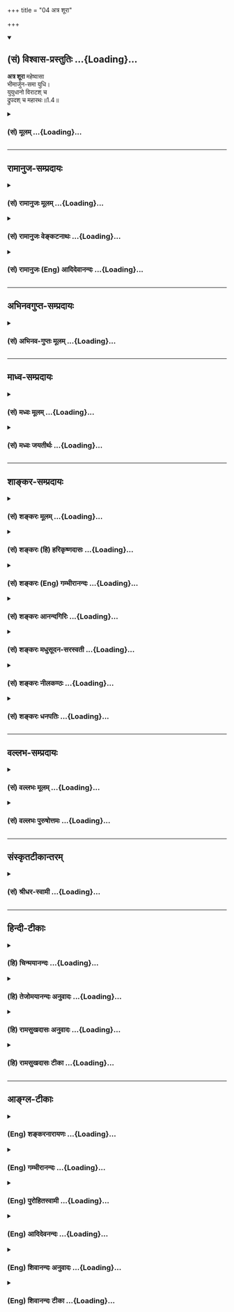 +++
title = "04 अत्र शूरा"

+++
<div class="js_include" newlevelforh1="2" title="(सं) विश्वास-प्रस्तुतिः" unfilled url="/mahAbhAratam/shlokashaH/06-bhIShma-parva/03-bhagavad-gItA-parva/saMskRtam/vishvAsa-prastutiH/01_arjuna-viShAda-yogaH/04_atra_shUrA.md">
<details open><summary><h2>(सं) विश्वास-प्रस्तुतिः ...{Loading}...</h2></summary>

**अत्र शूरा** महेष्वासा  
भीमार्जुन-समा युधि।  
युयुधानो विराटश् च  
द्रुपदश् च महारथः॥1.4॥
</details>
</div>
<div class="js_include collapsed" newlevelforh1="3" title="(सं) मूलम्" unfilled url="/mahAbhAratam/shlokashaH/06-bhIShma-parva/03-bhagavad-gItA-parva/saMskRtam/mUlam/01_arjuna-viShAda-yogaH/04_atra_shUrA.md">
<details><summary><h3>(सं) मूलम् ...{Loading}...</h3></summary>

अत्र शूरा महेष्वासा भीमार्जुनसमा युधि।  
युयुधानो विराटश्च द्रुपदश्च महारथः।।1.4।।
</details>
</div>


_________________
## रामानुज-सम्प्रदायः
<div class="js_include collapsed" newlevelforh1="3" title="(सं) रामानुजः मूलम्" unfilled url="/mahAbhAratam/shlokashaH/06-bhIShma-parva/03-bhagavad-gItA-parva/saMskRtam/rAmAnujaH/mUlam/01_arjuna-viShAda-yogaH/04_atra_shUrA.md">
<details><summary><h3>(सं) रामानुजः मूलम् ...{Loading}...</h3></summary>

१९-तमस्य टीका दृश्या।
</details>
</div>
<div class="js_include collapsed" newlevelforh1="3" title="(सं) रामानुजः वेङ्कटनाथः" unfilled url="/mahAbhAratam/shlokashaH/06-bhIShma-parva/03-bhagavad-gItA-parva/saMskRtam/rAmAnujaH/venkaTanAthaH/01_arjuna-viShAda-yogaH/04_atra_shUrA.md">
<details><summary><h3>(सं) रामानुजः वेङ्कटनाथः ...{Loading}...</h3></summary>

११-तमस्य व्याख्या दृश्या।
</details>
</div>
<div class="js_include collapsed" newlevelforh1="3" title="(सं) रामानुजः (Eng) आदिदेवानन्दः" unfilled url="/mahAbhAratam/shlokashaH/06-bhIShma-parva/03-bhagavad-gItA-parva/saMskRtam/rAmAnujaH/english/AdidevAnandaH/01_arjuna-viShAda-yogaH/04_atra_shUrA.md">
<details><summary><h3>(सं) रामानुजः (Eng) आदिदेवानन्दः ...{Loading}...</h3></summary>

1.1 - 1.19 Dhrtarastra said - Sanjaya said Duryodhana, after viewing the forces of Pandavas protected by Bhima, and his own forces protected by Bhisma conveyed his views thus to Drona, his teacher, about the adeacy of Bhima's forces for conering the Kaurava forces and the inadeacy of his own forces for victory against the Pandava forces. He was grief-stricken within. Observing his (Duryodhana's) despondecny, Bhisma,
in order to cheer him, roared like a lion, and then blowing his conch,
made his side sound their conchs and kettle-drums, which made an uproar as a sign of victory. Then, having heard that great tumult, Arjuna and Sri Krsna the Lord of all lords, who was acting as the charioteer of Arjuna, sitting in their great chariot which was powerful enough to coner the three worlds; blew their divine conchs Srimad Pancajanya and Devadatta. Then, both Yudhisthira and Bhima blew their respective conchs separately. That tumult rent asunder the hearts of your sons, led by Duryodhana. The sons of Dhrtarastra then thought, 'Our cause is almost lost now itself.' So said Sanjaya to Dhrtarastra who was longing for their victory. Sanjaya said to Dhrtarastra: Then, seeing the Kauravas,
who were ready for battle, Arjuna, who had Hanuman, noted for his exploit of burning Lanka, as the emblem on his flag on his chariot,
directed his charioteer Sri Krsna, the Supreme Lord-who is overcome by parental love for those who take shelter in Him who is the treasure-house of knowledge, power, lordship, energy, potency and splendour, whose sportive delight brings about the origin, sustentation and dissolution of the entire cosmos at His will, who is the Lord of the senses, who controls in all ways the senses inner and outer of all,
superior and inferior - by saying, 'Station my chariot in an appropriate place in order that I may see exactly my enemies who are eager for battle.'

</details>
</div>


_________________
## अभिनवगुप्त-सम्प्रदायः
<div class="js_include collapsed" newlevelforh1="3" title="(सं) अभिनव-गुप्तः मूलम्" unfilled url="/mahAbhAratam/shlokashaH/06-bhIShma-parva/03-bhagavad-gItA-parva/saMskRtam/abhinava-guptaH/mUlam/01_arjuna-viShAda-yogaH/04_atra_shUrA.md">
<details><summary><h3>(सं) अभिनव-गुप्तः मूलम् ...{Loading}...</h3></summary>

।।1.2 1.9।। किं वा अनेन बहुपरिगणनेन +++(K omits बहु )+++। इदं
तावद्वस्तुतत्त्वम् इत्याह ।  

</details>
</div>


_________________
## माध्व-सम्प्रदायः
<div class="js_include collapsed" newlevelforh1="3" title="(सं) मध्वः मूलम्" unfilled url="/mahAbhAratam/shlokashaH/06-bhIShma-parva/03-bhagavad-gItA-parva/saMskRtam/madhvaH/mUlam/01_arjuna-viShAda-yogaH/04_atra_shUrA.md">
<details><summary><h3>(सं) मध्वः मूलम् ...{Loading}...</h3></summary>

  
  
।।1.4।। Sri Madhvacharya did not comment on this sloka. The commentary
starts from 2.11.  
  

</details>
</div>
<div class="js_include collapsed" newlevelforh1="3" title="(सं) मध्वः जयतीर्थः" unfilled url="/mahAbhAratam/shlokashaH/06-bhIShma-parva/03-bhagavad-gItA-parva/saMskRtam/madhvaH/jayatIrthaH/01_arjuna-viShAda-yogaH/04_atra_shUrA.md">
<details><summary><h3>(सं) मध्वः जयतीर्थः ...{Loading}...</h3></summary>

  
  
।।1.4।। Sri Jayatirtha did not comment on this sloka. The commentary
starts from 2.11.  
  

</details>
</div>


_________________
## शाङ्कर-सम्प्रदायः
<div class="js_include collapsed" newlevelforh1="3" title="(सं) शङ्करः मूलम्" unfilled url="/mahAbhAratam/shlokashaH/06-bhIShma-parva/03-bhagavad-gItA-parva/saMskRtam/shankaraH/mUlam/01_arjuna-viShAda-yogaH/04_atra_shUrA.md">
<details><summary><h3>(सं) शङ्करः मूलम् ...{Loading}...</h3></summary>

1.4 Sri Sankaracharya did not comment on this sloka. The commentary
starts from 2.10.  
  

</details>
</div>
<div class="js_include collapsed" newlevelforh1="3" title="(सं) शङ्करः (हि) हरिकृष्णदासः" unfilled url="/mahAbhAratam/shlokashaH/06-bhIShma-parva/03-bhagavad-gItA-parva/saMskRtam/shankaraH/hindI/harikRShNadAsaH/01_arjuna-viShAda-yogaH/04_atra_shUrA.md">
<details><summary><h3>(सं) शङ्करः (हि) हरिकृष्णदासः ...{Loading}...</h3></summary>

।।1.4।। Sri Sankaracharya did not comment on this sloka.  
  

</details>
</div>
<div class="js_include collapsed" newlevelforh1="3" title="(सं) शङ्करः (Eng) गम्भीरानन्दः" unfilled url="/mahAbhAratam/shlokashaH/06-bhIShma-parva/03-bhagavad-gItA-parva/saMskRtam/shankaraH/english/gambhIrAnandaH/01_arjuna-viShAda-yogaH/04_atra_shUrA.md">
<details><summary><h3>(सं) शङ्करः (Eng) गम्भीरानन्दः ...{Loading}...</h3></summary>

1.4 Sri Sankaracharya did not comment on this sloka. The commentary
starts from 2.10.

</details>
</div>
<div class="js_include collapsed" newlevelforh1="3" title="(सं) शङ्करः आनन्दगिरिः" unfilled url="/mahAbhAratam/shlokashaH/06-bhIShma-parva/03-bhagavad-gItA-parva/saMskRtam/shankaraH/AnandagiriH/01_arjuna-viShAda-yogaH/04_atra_shUrA.md">
<details><summary><h3>(सं) शङ्करः आनन्दगिरिः ...{Loading}...</h3></summary>

।।1.4।। अन्येऽपि प्रतिपक्षे पराक्रमभाजो बहवः सन्तीत्यनुपेक्षणीयत्वं
परपक्षस्य विवक्षयन्नाह **अत्रेति।** अस्यां हि प्रतिपक्षभूतायां सेनायां
शूराः स्वयमभीरवः शस्त्रास्त्रकुशलाः भीमार्जुनाभ्यां
सर्वसंप्रतिपन्नवीर्याभ्यां तुल्या युद्धभूमावुपलभ्यन्ते। तेषां
युद्धशौण्डीर्यं विशदीकर्तुं विशिनष्टि **महेष्वासा इति।**
इषुरस्यतेऽस्मिन्निति व्युत्पत्त्या धनुस्तदुच्यते तच्च महदन्यैरप्रधृष्यं
तद्येषां ते राजानस्तथा विवक्ष्यन्ते। तानेव
परसेनामध्यमध्यासीनान्परपक्षानुरागिणो राज्ञो विज्ञापयति **युयुधान**
इत्यादिना **सौभद्रो द्रौपदेयाश्चे**त्यन्तेन।  

</details>
</div>
<div class="js_include collapsed" newlevelforh1="3" title="(सं) शङ्करः मधुसूदन-सरस्वती" unfilled url="/mahAbhAratam/shlokashaH/06-bhIShma-parva/03-bhagavad-gItA-parva/saMskRtam/shankaraH/madhusUdana-sarasvatI/01_arjuna-viShAda-yogaH/04_atra_shUrA.md">
<details><summary><h3>(सं) शङ्करः मधुसूदन-सरस्वती ...{Loading}...</h3></summary>

।।1.4।। नन्वेकेन द्रुपदपुत्रेणाप्रसिद्धेनाधिष्ठितां चमूमेतामस्मदीयो यः
कश्चिदपि जेष्यति किमिति त्वमुत्ताम्यसीत्यत आह अत्र शूरा
इत्यादिभिस्त्रिभिः। न केवलमत्र धृष्टद्युम्न एव शूरो येनोपेक्षणीयता
स्यात्। किंत्वस्यां चम्वामन्येऽपि बहवः शूरा सन्तीत्यवश्यमेव तज्जये
यतनीयमित्यभिप्रायः। शूरानेव विशिनष्टि महेष्वासा इति।
महान्तोऽन्यैरप्रधृष्या इष्वासा धनूंषि येषा ते तथा। दूरतएव
परसैन्यविद्रावणकुशला इति भावः। महाधनुरादिमत्त्वेऽपि
युद्धकौशलाभावमाशङ्क्याह युधि युद्धे भीमार्जुनाभ्यां
सर्वसंप्रतिन्नपराक्रमाभ्यां समास्तुल्याः। तानेवाह युयुधान
इत्यादिनामहारथा इत्यन्तेन। युयुधानः सात्यकिः। द्रुपदश्च महारथ इत्येकः।
अथवा युयुधानविराटद्रुपदानां विशेषणं महारथ इति।
धृष्टकेतुचेकितानकाशिराजानां विशेषणं वीर्यवानिति।
पुरुजित्कुन्तिभोजशैब्यानां विशेषणं नरपुंगव इति। विक्रान्तो युधामन्युः
वीर्यवांश्चोत्तमौजा इति द्वौ। अथवा सर्वाणि विशेषणानि समुच्चित्य सर्वत्र
योजनीयानि। सौभद्रोऽभिमन्युः। द्रौपदेयाश्च द्रौपदीपुत्राः
प्रतिविन्ध्यादयः पञ्च। चकारादन्येऽपि पाण्ड्यराजघटोत्कचप्रभृतयः। पञ्च
पाण्डवास्त्वतिप्रसिद्धा एवेति न गणिताः। ये गणिताः सप्तदशान्येऽपि तदीयाः
सर्वएव महारथाः सर्वेऽपि महारथाएव नैकोऽपि रथोऽर्धरथो वा। महारथा
इत्यतिरथत्वस्याप्युपलक्षणम्। तल्लक्षणं चएको दशसहस्त्राणि योधयेद्यस्तु
धन्विनाम्। शस्त्रशास्त्रप्रवीणश्च महारथ इति स्मृतः।। अमितान्योधयेद्यस्तु
संप्रोक्तोऽतिरथस्थु सः। रथस्त्वेकेन यो योद्धा तन्नयूनोऽर्धरथः स्मृतः।।
इति  
  

</details>
</div>
<div class="js_include collapsed" newlevelforh1="3" title="(सं) शङ्करः नीलकण्ठः" unfilled url="/mahAbhAratam/shlokashaH/06-bhIShma-parva/03-bhagavad-gItA-parva/saMskRtam/shankaraH/nIlakaNThaH/01_arjuna-viShAda-yogaH/04_atra_shUrA.md">
<details><summary><h3>(सं) शङ्करः नीलकण्ठः ...{Loading}...</h3></summary>

।।1.4।। महेष्वासा महान्त इष्वासाः धनूंषि येषां ते। युयुधानः सात्यकिः।
द्रुपदश्च महारथ इत्येकः।  
  

</details>
</div>
<div class="js_include collapsed" newlevelforh1="3" title="(सं) शङ्करः धनपतिः" unfilled url="/mahAbhAratam/shlokashaH/06-bhIShma-parva/03-bhagavad-gItA-parva/saMskRtam/shankaraH/dhanapatiH/01_arjuna-viShAda-yogaH/04_atra_shUrA.md">
<details><summary><h3>(सं) शङ्करः धनपतिः ...{Loading}...</h3></summary>

।।1.4 1.5।। शत्रुसैन्ये प्रसिद्धाञ्शूरान्दर्शयन्नुपेक्षणीयत्वं वारयति
**अत्रेति।** महान्त इष्वासा धनूंषि येषां ते। तेषां युद्धाकुशलतां
निरस्याति **युधीति।** युद्धे भीमार्जुनसमा इति। भीमार्जुनाभ्यां
तुल्याः। युयुधानः सात्यकिः। महारथ इति संनिहितस्य द्रुपदस्यैव विशेषणम्
एकवचनस्वारस्यात्। एवमग्रेऽपि बोध्यम्। एतेन युयुधानादीनां महारथ इति
विशेषणं धृष्टकेत्वादीनां वीर्यवानिति पुरुजिदादीनां नरपुंगव इति
पक्षान्तरं प्रत्युक्तम्। आवृत्तेश्च
प्रयोजनशून्यगौरवग्रस्तत्वेनाङ्गीकारायोगात्। यदपि अथवा सर्वाणि विशेषणानि
समुच्चित्य सर्वत्र योजनीयानीति। तदपि न। महारथ इत्यस्य वीर्यवानित्यस्य च
पौनरुक्त्यापत्तेः।  

</details>
</div>


_________________
## वल्लभ-सम्प्रदायः
<div class="js_include collapsed" newlevelforh1="3" title="(सं) वल्लभः मूलम्" unfilled url="/mahAbhAratam/shlokashaH/06-bhIShma-parva/03-bhagavad-gItA-parva/saMskRtam/vallabhaH/mUlam/01_arjuna-viShAda-yogaH/04_atra_shUrA.md">
<details><summary><h3>(सं) वल्लभः मूलम् ...{Loading}...</h3></summary>

।।1.2 1.11।। दुर्योधनोऽपि वृकोदरादिभी रक्षितं पाण्डवानां बलं
भीष्माभिरक्षितं स्वीयं च बलं विलोक्य आत्मजविजये तद्बलस्य पर्याप्ततां
आत्मबलस्य तद्बिजयेऽपर्याप्ततां च आचार्ये निवेद्यान्तरेव विष्ण्णोऽभूत्।  

</details>
</div>
<div class="js_include collapsed" newlevelforh1="3" title="(सं) वल्लभः पुरुषोत्तमः" unfilled url="/mahAbhAratam/shlokashaH/06-bhIShma-parva/03-bhagavad-gItA-parva/saMskRtam/vallabhaH/puruShottamaH/01_arjuna-viShAda-yogaH/04_atra_shUrA.md">
<details><summary><h3>(सं) वल्लभः पुरुषोत्तमः ...{Loading}...</h3></summary>

  
  
।।1.4।। एवं सेनां दर्शयित्वा तस्याः प्रबलत्वसूचनाय तत्स्थितान् शूरान्
वर्णयति अत्रेति। अत्र अस्यां सेनायां इषवो अस्यन्ते एभिरितीष्वासाश्चापाः।
महान्त इष्वासा येषां ते महेष्वासाः। शूरा महेष्वासा इति पदद्वयेन स्वतः
शिक्षातश्च सामर्थ्यं दर्शितम्। युधि संग्रामे भीमार्जुनसमाः शूराः सन्ति।
भीमार्जुनावतिबलाविति तत्समत्वेन वर्णिताः। युधीति पदेनान्यत्र न तत्समा
दानादिष्वित्यर्थः। तानेव गणयतियुयुधान इत्यादिभिः। युयुधानः सात्यकिः।
विराटद्रुपदौ राजानौ धृष्टकेतुप्रभृतयो राजानोऽसंबद्धा अस्मच्छत्रवश्च।
वीर्यवानिति प्रत्येकं सर्वेषां विशेषणम्।  
  
  

</details>
</div>


_________________
## संस्कृतटीकान्तरम्
<div class="js_include collapsed" newlevelforh1="3" title="(सं) श्रीधर-स्वामी" unfilled url="/mahAbhAratam/shlokashaH/06-bhIShma-parva/03-bhagavad-gItA-parva/saMskRtam/shrIdhara-svAmI/01_arjuna-viShAda-yogaH/04_atra_shUrA.md">
<details><summary><h3>(सं) श्रीधर-स्वामी ...{Loading}...</h3></summary>

**।।1.4।।** **अत्र शूरा इति।** अत्रास्यां चम्वां इषवो बाणा अस्यन्ते
क्षिप्यन्ते एभिरितीष्वासाः धनूंषि। महान्त इष्वासा येषां ते तथा।
भीमार्जुनौ तावदत्रातिप्रसिद्धौ योद्धारौ ताभ्यां समाः शूराः शौर्येण
क्षात्रधर्मेणोपेताः सन्ति। तानेव नामाभिर्निर्दिशति। युयुधानः सात्यकिः।  
  

</details>
</div>


_________________
## हिन्दी-टीकाः
<div class="js_include collapsed" newlevelforh1="3" title="(हि) चिन्मयानन्दः" unfilled url="/mahAbhAratam/shlokashaH/06-bhIShma-parva/03-bhagavad-gItA-parva/hindI/chinmayAnandaH/01_arjuna-viShAda-yogaH/04_atra_shUrA.md">
<details><summary><h3>(हि) चिन्मयानन्दः ...{Loading}...</h3></summary>

।।1.4।। No commentary.  

</details>
</div>
<div class="js_include collapsed" newlevelforh1="3" title="(हि) तेजोमयानन्दः अनुवादः" unfilled url="/mahAbhAratam/shlokashaH/06-bhIShma-parva/03-bhagavad-gItA-parva/hindI/tejomayAnandaH/anuvAdaH/01_arjuna-viShAda-yogaH/04_atra_shUrA.md">
<details><summary><h3>(हि) तेजोमयानन्दः अनुवादः ...{Loading}...</h3></summary>

।।1.4।। इस सेना में महान् धनुर्धारी शूर योद्धा है , जो युद्ध में भीम और
अर्जुन के समान हैं , जैसे -- युयुधान, विराट तथा महारथी राजा द्रुपद।

</details>
</div>
<div class="js_include collapsed" newlevelforh1="3" title="(हि) रामसुखदासः अनुवादः" unfilled url="/mahAbhAratam/shlokashaH/06-bhIShma-parva/03-bhagavad-gItA-parva/hindI/rAmasukhadAsaH/anuvAdaH/01_arjuna-viShAda-yogaH/04_atra_shUrA.md">
<details><summary><h3>(हि) रामसुखदासः अनुवादः ...{Loading}...</h3></summary>

।।1.4 -- 1.6।। यहाँ (पाण्डवों की सेना में) बड़े-बड़े शूरवीर हैं, जिनके
बहुत बड़े-बड़े धनुष हैं तथा जो युद्ध में भीम और अर्जुनके समान हैं। उनमें
युयुधान (सात्यकि), राजा विराट और महारथी द्रुपद भी हैं। धृष्टकेतु और
चेकितान तथा पराक्रमी काशिराज भी हैं। पुरुजित् और कुन्तिभोज--ये दोनों भाई
तथा मनुष्योंमें श्रेष्ठ शैब्य भी हैं। पराक्रमी युधामन्यु और पराक्रमी
उत्तमौजा भी हैं। सुभद्रापुत्र अभिमन्यु और द्रौपदी के पाँचों पुत्र भी
हैं। ये सब-के-सब महारथी हैं।

</details>
</div>
<div class="js_include collapsed" newlevelforh1="3" title="(हि) रामसुखदासः टीका" unfilled url="/mahAbhAratam/shlokashaH/06-bhIShma-parva/03-bhagavad-gItA-parva/hindI/rAmasukhadAsaH/TIkA/01_arjuna-viShAda-yogaH/04_atra_shUrA.md">
<details><summary><h3>(हि) रामसुखदासः टीका ...{Loading}...</h3></summary>

।।1.4 --1.6।।***व्याख्या--*'अत्र शूरा महेष्वासा भीमार्जुनसमा
युधि'--**जिनसे बाण चलाये जाते हैं, फेंके जाते हैं, उनका नाम 'इष्वास'
अर्थात् धनुष है। ऐसे बड़े-बड़े इष्वास (धनुष) जिनसे पास हैं, वे सभी
'महेष्वास' हैं। तात्पर्य है कि बड़े धनुषोंपर बाण चढ़ाने एवं प्रत्यञ्चा
खींचनेमें बहुत बल लगता है। जोरसे खींचकर छोड़ा गया बाण विशेष मार करता है।
ऐसे बड़े-बड़े धनुष पासमें होनेके कारण ये सभी बहुत बलवान् और शूरवीर हैं।
ये मामूली योद्धा नहीं हैं। युद्धमें ये भीम और अर्जुनके समान हैं अर्थात्
बलमें ये भीमके समान और अस्त्र-शस्त्रकी कलामें ये अर्जुनके समान हैं।

</details>
</div>


_________________
## आङ्ग्ल-टीकाः
<div class="js_include collapsed" newlevelforh1="3" title="(Eng) शङ्करनारायणः" unfilled url="/mahAbhAratam/shlokashaH/06-bhIShma-parva/03-bhagavad-gItA-parva/english/shankaranArAyaNaH/01_arjuna-viShAda-yogaH/04_atra_shUrA.md">
<details><summary><h3>(Eng) शङ्करनारायणः ...{Loading}...</h3></summary>

1.4. The heroes and mighty archers, comparable in war to Bhima and Arjuna, here are: Yuyudhana, the king of the Virata country, and Drupada, the mighty warrior;

</details>
</div>
<div class="js_include collapsed" newlevelforh1="3" title="(Eng) गम्भीरानन्दः" unfilled url="/mahAbhAratam/shlokashaH/06-bhIShma-parva/03-bhagavad-gItA-parva/english/gambhIrAnandaH/01_arjuna-viShAda-yogaH/04_atra_shUrA.md">
<details><summary><h3>(Eng) गम्भीरानन्दः ...{Loading}...</h3></summary>

1.4 Here are the heroes wielding great bows, who in battle are compeers of Bhima and Arjuna: Yuyudhana (Satyaki) and Virata, and the maharatha
(great chariot-rider) Drupada;

</details>
</div>
<div class="js_include collapsed" newlevelforh1="3" title="(Eng) पुरोहितस्वामी" unfilled url="/mahAbhAratam/shlokashaH/06-bhIShma-parva/03-bhagavad-gItA-parva/english/purohitasvAmI/01_arjuna-viShAda-yogaH/04_atra_shUrA.md">
<details><summary><h3>(Eng) पुरोहितस्वामी ...{Loading}...</h3></summary>

1.4 In it are heroes and great bowmen; the equals in battle of Arjuna and Bheema, Yuyudhana, Virata and Drupada, great soldiers all;

</details>
</div>
<div class="js_include collapsed" newlevelforh1="3" title="(Eng) आदिदेवनन्दः" unfilled url="/mahAbhAratam/shlokashaH/06-bhIShma-parva/03-bhagavad-gItA-parva/english/AdidevanandaH/01_arjuna-viShAda-yogaH/04_atra_shUrA.md">
<details><summary><h3>(Eng) आदिदेवनन्दः ...{Loading}...</h3></summary>

1.4 There (in that army) are heroes, great bowmen, like Bhima and Arjuna; Yuyudhana,Virata and Drupada a mighty warrior;

</details>
</div>
<div class="js_include collapsed" newlevelforh1="3" title="(Eng) शिवानन्दः अनुवादः" unfilled url="/mahAbhAratam/shlokashaH/06-bhIShma-parva/03-bhagavad-gItA-parva/english/shivAnandaH/anuvAdaH/01_arjuna-viShAda-yogaH/04_atra_shUrA.md">
<details><summary><h3>(Eng) शिवानन्दः अनुवादः ...{Loading}...</h3></summary>

1.4. Here are heroes, mighty archers, eal in battle to Bhima and Arjuna,
Yoyudhana (Satyaki), Virata and Drupada, of the great car (mighty warriors).

</details>
</div>
<div class="js_include collapsed" newlevelforh1="3" title="(Eng) शिवानन्दः टीका" unfilled url="/mahAbhAratam/shlokashaH/06-bhIShma-parva/03-bhagavad-gItA-parva/english/shivAnandaH/TIkA/01_arjuna-viShAda-yogaH/04_atra_shUrA.md">
<details><summary><h3>(Eng) शिवानन्दः टीका ...{Loading}...</h3></summary>

1.4 अत्र here; शूराः heroes; महेष्वासाः mighty archers; भीमार्जुनसमाः
eal to Bhima and Arjuna; युधि in battle; युयुधानः Yuyudhana; विराटः
Virata; च and; द्रुपदः Drupada; च and; महारथः of the great car.Commentary Technically; maharatha means a warrior who is proficient in the science of war and who is able to fight alone with ten thousand archers.

</details>
</div>
